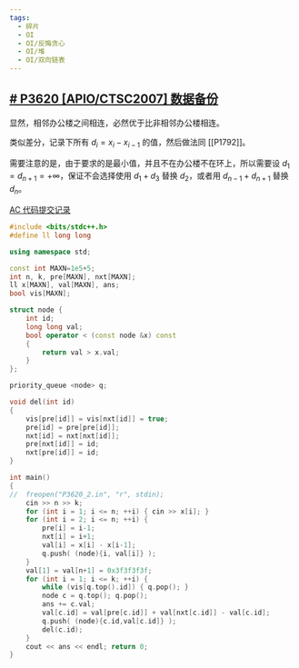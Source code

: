 ```yaml
---
tags:
  - 碎片
  - OI
  - OI/反悔贪心
  - OI/堆
  - OI/双向链表
---
```

## [# P3620 [APIO/CTSC2007] 数据备份](https://www.luogu.com.cn/problem/P3620)

显然，相邻办公楼之间相连，必然优于比非相邻办公楼相连。

类似差分，记录下所有 $d_i=x_i-x_{i-1}$ 的值，然后做法同 [[P1792]]。

需要注意的是，由于要求的是最小值，并且不在办公楼不在环上，所以需要设 $d_1=d_{n+1}=+\infty$，保证不会选择使用 $d_1+d_3$ 替换 $d_2$，或者用 $d_{n-1}+d_{n+1}$ 替换 $d_n$。

[AC 代码提交记录](https://www.luogu.com.cn/record/126957352)

```cpp
#include <bits/stdc++.h>
#define ll long long

using namespace std;

const int MAXN=1e5+5;
int n, k, pre[MAXN], nxt[MAXN];
ll x[MAXN], val[MAXN], ans;
bool vis[MAXN];

struct node {
	int id;
	long long val;
	bool operator < (const node &x) const
	{
		return val > x.val;
	}
};

priority_queue <node> q;

void del(int id)
{
	vis[pre[id]] = vis[nxt[id]] = true;
	pre[id] = pre[pre[id]];
	nxt[id] = nxt[nxt[id]];
	pre[nxt[id]] = id;
	nxt[pre[id]] = id;
}

int main()
{
//	freopen("P3620_2.in", "r", stdin);
	cin >> n >> k;
	for (int i = 1; i <= n; ++i) { cin >> x[i]; }
	for (int i = 2; i <= n; ++i) {
		pre[i] = i-1;
		nxt[i] = i+1;
		val[i] = x[i] - x[i-1];
		q.push( (node){i, val[i]} );
	}
	val[1] = val[n+1] = 0x3f3f3f3f;
	for (int i = 1; i <= k; ++i) {
		while (vis[q.top().id]) { q.pop(); }
		node c = q.top(); q.pop();
		ans += c.val;
		val[c.id] = val[pre[c.id]] + val[nxt[c.id]] - val[c.id];
		q.push( (node){c.id,val[c.id]} );
		del(c.id);
	}
	cout << ans << endl; return 0;
}
```